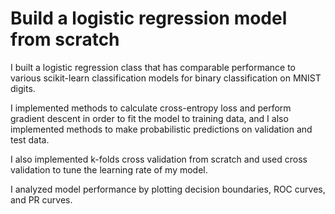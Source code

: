 # Build a logistic regression model from scratch

I built a logistic regression class that has comparable performance to various scikit-learn classification models for binary classification on MNIST digits.

I implemented methods to calculate cross-entropy loss and perform gradient descent in order to fit the model to training data, and I also implemented methods to make probabilistic predictions on validation and test data.

I also implemented k-folds cross validation from scratch and used cross validation to tune the learning rate of my model.

I analyzed model performance by plotting decision boundaries, ROC curves, and PR curves.
